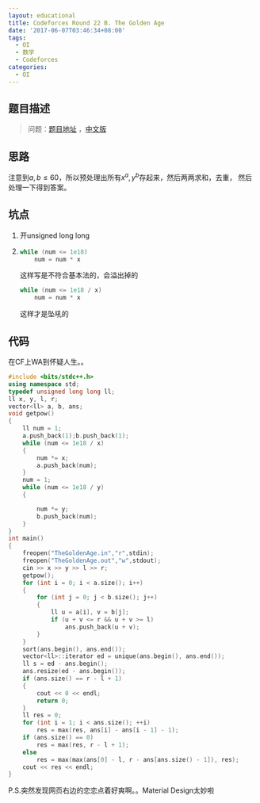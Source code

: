 ```yaml
---
layout: educational
title: Codeforces Round 22 B. The Golden Age
date: '2017-06-07T03:46:34+08:00'
tags:
  - OI
  - 数学
  - Codeforces
categories:
  - OI
---
```


## 题目描述

> 问题：[题目地址](http://codeforces.com/contest/813/problem/B) ，[中文版](http://218.28.19.228/cogs/problem/problem.php?pid=2700)

## 思路

注意到$a,b\leq 60$，所以预处理出所有$x^a,y^b$存起来，然后两两求和，去重， 然后处理一下得到答案。

## 坑点

1. 开unsigned long long

2. ```cpp
   while (num <= 1e18)
       num = num * x
   ```
   这样写是不符合基本法的，会溢出掉的

   <!--more-->

   ```cpp
   while (num <= 1e18 / x)
       num = num * x
   ```

   这样才是坠吼的

## 代码

在CF上WA到怀疑人生。。

```cpp
#include <bits/stdc++.h>
using namespace std;
typedef unsigned long long ll;
ll x, y, l, r;
vector<ll> a, b, ans;
void getpow()
{
    ll num = 1;
    a.push_back(1);b.push_back(1);
    while (num <= 1e18 / x)
    {
        num *= x;
        a.push_back(num);
    }
    num = 1;
    while (num <= 1e18 / y)
    {

        num *= y;
        b.push_back(num);
    }
}
int main()
{
    freopen("TheGoldenAge.in","r",stdin);
    freopen("TheGoldenAge.out","w",stdout);
    cin >> x >> y >> l >> r;
    getpow();
    for (int i = 0; i < a.size(); i++)
    {
        for (int j = 0; j < b.size(); j++)
        {
            ll u = a[i], v = b[j];
            if (u + v <= r && u + v >= l)
                ans.push_back(u + v);
        }
    }
    sort(ans.begin(), ans.end());
    vector<ll>::iterator ed = unique(ans.begin(), ans.end());
    ll s = ed - ans.begin();
    ans.resize(ed - ans.begin());
    if (ans.size() == r - l + 1)
    {
        cout << 0 << endl;
        return 0;
    }
    ll res = 0;
    for (int i = 1; i < ans.size(); ++i)
        res = max(res, ans[i] - ans[i - 1] - 1);
    if (ans.size() == 0)
        res = max(res, r - l + 1);
    else
        res = max(max(ans[0] - l, r - ans[ans.size() - 1]), res);
    cout << res << endl;
}
```

P.S.突然发现网页右边的恋恋点着好爽啊。。Material Design太妙啦
